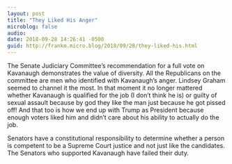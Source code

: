 ```yaml
---
layout: post
title: "They Liked His Anger"
microblog: false
audio: 
date: 2018-09-28 14:26:41 -0500
guid: http://frankm.micro.blog/2018/09/28/they-liked-his.html
---
```

The Senate Judiciary Committee’s recommendation for a full vote on Kavanaugh demonstrates the value of diversity. All the Republicans on the committee are men who identified with Kavanaugh’s anger. Lindsey Graham seemed to channel it the most. In that moment it no longer mattered whether Kavanaugh is qualified for the job (I don’t think he is) or guilty of sexual assault because by god they like the man just because he got pissed off! And that too is how we end up with Trump as President because enough voters liked him and didn’t care about his ability to actually do the job. 

Senators have a constitutional responsibility to determine whether a person is competent to be a Supreme Court justice and not just like the candidates. The Senators who supported Kavanaugh have failed their duty. 
